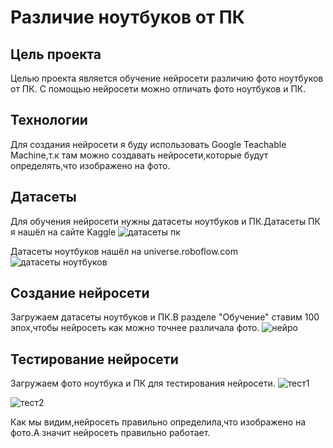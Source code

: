 # Различие ноутбуков от ПК
## Цель проекта
Целью проекта является обучение нейросети различию фото ноутбуков от ПК.
С помощью нейросети можно отличать фото ноутбуков и ПК.
## Технологии
Для создания нейросети я буду использовать Google Teachable Machine,т.к там можно создавать нейросети,которые будут определять,что изображено на фото.
## Датасеты
Для обучения нейросети нужны датасеты ноутбуков и ПК.Датасеты ПК я нашёл на сайте Kaggle
![датасеты пк](https://github.com/user-attachments/assets/0dbd5265-cddd-4a92-a867-cf6972b2cbe6)



Датасеты ноутбуков нашёл на universe.roboflow.com
![датасеты ноутбуков](https://github.com/user-attachments/assets/c7cb83eb-d691-4c9d-a796-5673b1e08809)
## Создание нейросети
Загружаем датасеты ноутбуков и ПК.В разделе "Обучение" ставим 100 эпох,чтобы нейросеть как можно точнее различала фото.
![нейро](https://github.com/user-attachments/assets/ff434b5b-ec60-4878-a1dd-7020cae09bd3)
## Тестирование нейросети

Загружаем фото ноутбука и ПК для тестирования нейросети.
![тест1](https://github.com/user-attachments/assets/4a41cdb2-0656-4e0b-96de-5422bfd85348)



![тест2](https://github.com/user-attachments/assets/47922f98-0969-41b1-9fc6-3c08ef5b4f84)

Как мы видим,нейросеть правильно определила,что изображено на фото.А значит нейросеть правильно работает.

